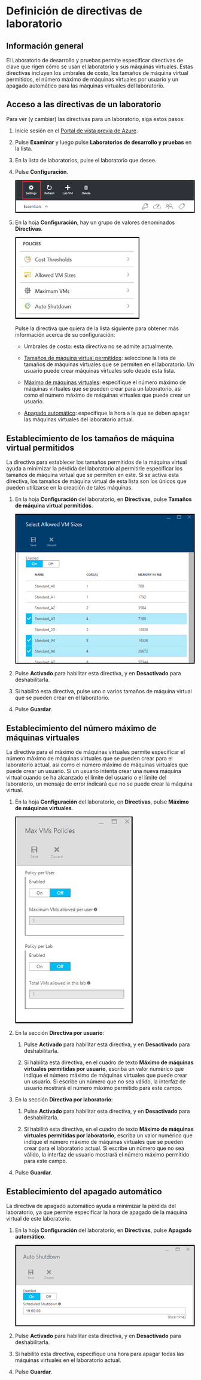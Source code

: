 <properties
pageTitle="Definición de directivas de laboratorio | Microsoft Azure"
description="Obtenga información acerca de cómo definir directivas de laboratorio como tamaños de máquina virtual, máximo de máquinas virtuales por usuario y automatización de apagado."
services="devtest-lab,virtual-machines"
documentationCenter="na"
authors="tomarcher"
manager="douge"
editor=""/>

<tags
ms.service="devtest-lab"
ms.workload="na"
ms.tgt_pltfrm="na"
ms.devlang="na"
ms.topic="article"
ms.date="11/01/2015"
ms.author="tarcher"/>

# Definición de directivas de laboratorio

## Información general

El Laboratorio de desarrollo y pruebas permite especificar directivas de clave que rigen cómo se usan el laboratorio y sus máquinas virtuales. Estas directivas incluyen los umbrales de costo, los tamaños de máquina virtual permitidos, el número máximo de máquinas virtuales por usuario y un apagado automático para las máquinas virtuales del laboratorio.

## Acceso a las directivas de un laboratorio

Para ver (y cambiar) las directivas para un laboratorio, siga estos pasos:

1. Inicie sesión en el [Portal de vista previa de Azure](https://portal.azure.com).

1. Pulse **Examinar** y luego pulse **Laboratorios de desarrollo y pruebas** en la lista.

1. En la lista de laboratorios, pulse el laboratorio que desee.

1. Pulse **Configuración**.

	![Settings](./media/devtest-lab-set-lab-policy/lab-blade-settings.png)

1. En la hoja **Configuración**, hay un grupo de valores denominados **Directivas**.

	![Settings](./media/devtest-lab-set-lab-policy/policies.png)

	Pulse la directiva que quiera de la lista siguiente para obtener más información acerca de su configuración:

	- Umbrales de costo: esta directiva no se admite actualmente.

	- [Tamaños de máquina virtual permitidos](#set-allowed-vm-sizes): seleccione la lista de tamaños de máquinas virtuales que se permiten en el laboratorio. Un usuario puede crear máquinas virtuales solo desde esta lista.

	- [Máximo de máquinas virtuales](#set-maximum-vms): especifique el número máximo de máquinas virtuales que se pueden crear para un laboratorio, así como el número máximo de máquinas virtuales que puede crear un usuario.

	- [Apagado automático](#set-auto-shutdown): especifique la hora a la que se deben apagar las máquinas virtuales del laboratorio actual.

## Establecimiento de los tamaños de máquina virtual permitidos

La directiva para establecer los tamaños permitidos de la máquina virtual ayuda a minimizar la pérdida del laboratorio al permitirle especificar los tamaños de máquina virtual que se permiten en este. Si se activa esta directiva, los tamaños de máquina virtual de esta lista son los únicos que pueden utilizarse en la creación de tales máquinas.

1. En la hoja **Configuración** del laboratorio, en **Directivas**, pulse **Tamaños de máquina virtual permitidos**.

	![Settings](./media/devtest-lab-set-lab-policy/allowed-vm-sizes-policy.png)
 
1. Pulse **Activado** para habilitar esta directiva, y en **Desactivado** para deshabilitarla.

1. Si habilitó esta directiva, pulse uno o varios tamaños de máquina virtual que se pueden crear en el laboratorio.

1. Pulse **Guardar**.

## Establecimiento del número máximo de máquinas virtuales

La directiva para el máximo de máquinas virtuales permite especificar el número máximo de máquinas virtuales que se pueden crear para el laboratorio actual, así como el número máximo de máquinas virtuales que puede crear un usuario. Si un usuario intenta crear una nueva máquina virtual cuando se ha alcanzado el límite del usuario o el límite del laboratorio, un mensaje de error indicará que no se puede crear la máquina virtual.

1. En la hoja **Configuración** del laboratorio, en **Directivas**, pulse **Máximo de máquinas virtuales**.

	![Settings](./media/devtest-lab-set-lab-policy/max-vms-policies.png)

1. En la sección **Directiva por usuario**:
 
	1. Pulse **Activado** para habilitar esta directiva, y en **Desactivado** para deshabilitarla.
	
	1. Si habilita esta directiva, en el cuadro de texto **Máximo de máquinas virtuales permitidas por usuario**, escriba un valor numérico que indique el número máximo de máquinas virtuales que puede crear un usuario. Si escribe un número que no sea válido, la interfaz de usuario mostrará el número máximo permitido para este campo.

1. En la sección **Directiva por laboratorio**:
 
	1. Pulse **Activado** para habilitar esta directiva, y en **Desactivado** para deshabilitarla.
	
	1. Si habilitó esta directiva, en el cuadro de texto **Máximo de máquinas virtuales permitidas por laboratorio**, escriba un valor numérico que indique el número máximo de máquinas virtuales que se pueden crear para el laboratorio actual. Si escribe un número que no sea válido, la interfaz de usuario mostrará el número máximo permitido para este campo.

1. Pulse **Guardar**.

## Establecimiento del apagado automático

La directiva de apagado automático ayuda a minimizar la pérdida del laboratorio, ya que permite especificar la hora de apagado de la máquina virtual de este laboratorio.

1. En la hoja **Configuración** del laboratorio, en **Directivas**, pulse **Apagado automático**.

	![Settings](./media/devtest-lab-set-lab-policy/auto-shutdown-policy.png)

1. Pulse **Activado** para habilitar esta directiva, y en **Desactivado** para deshabilitarla.

1. Si habilitó esta directiva, especifique una hora para apagar todas las máquinas virtuales en el laboratorio actual.

1. Pulse **Guardar**.

<!---HONumber=AcomDC_0128_2016-->
